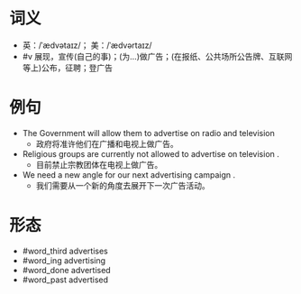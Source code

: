 # 词义
- 英：/ˈædvətaɪz/； 美：/ˈædvərtaɪz/
- #v 展现，宣传(自己的事)；(为…)做广告；(在报纸、公共场所公告牌、互联网等上)公布，征聘；登广告
# 例句
- The Government will allow them to advertise on radio and television
	- 政府将准许他们在广播和电视上做广告。
- Religious groups are currently not allowed to advertise on television .
	- 目前禁止宗教团体在电视上做广告。
- We need a new angle for our next advertising campaign .
	- 我们需要从一个新的角度去展开下一次广告活动。
# 形态
- #word_third advertises
- #word_ing advertising
- #word_done advertised
- #word_past advertised
